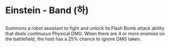 # Einstein - Band (하)

##

Summons a robot assistant to fight and unlock its Flash Bomb attack ability that deals continuous Physical DMG. When there are 4 or more enemies on the battlefield, the host has a 25% chance to ignore DMG taken.
